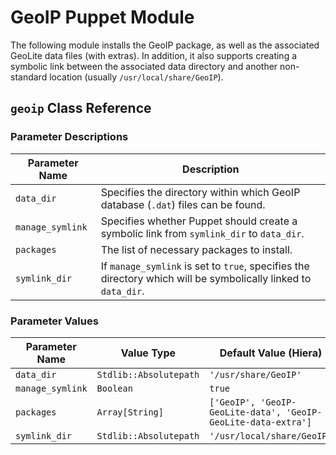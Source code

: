 # GeoIP Puppet Module

The following module installs the GeoIP package, as well as the associated
GeoLite data files (with extras). In addition, it also supports creating a
symbolic link between the associated data directory and another non-standard
location (usually `/usr/local/share/GeoIP`).

## `geoip` Class Reference

### Parameter Descriptions

| Parameter Name   | Description                                                                                                    |
|------------------|----------------------------------------------------------------------------------------------------------------|
| `data_dir`       | Specifies the directory within which GeoIP database (`.dat`) files can be found.                               |
| `manage_symlink` | Specifies whether Puppet should create a symbolic link from `symlink_dir` to `data_dir`.                       |
| `packages`       | The list of necessary packages to install.                                                                     |
| `symlink_dir`    | If `manage_symlink` is set to `true`, specifies the directory which will be symbolically linked to `data_dir`. |

### Parameter Values

| Parameter Name   | Value Type             | Default Value (Hiera)                                         |
|------------------|------------------------|---------------------------------------------------------------|
| `data_dir`       | `Stdlib::Absolutepath` | `'/usr/share/GeoIP'`                                          |
| `manage_symlink` | `Boolean`              | `true`                                                        |
| `packages`       | `Array[String]`        | `['GeoIP', 'GeoIP-GeoLite-data', 'GeoIP-GeoLite-data-extra']` |
| `symlink_dir`    | `Stdlib::Absolutepath` | `'/usr/local/share/GeoIP'`                                    |
